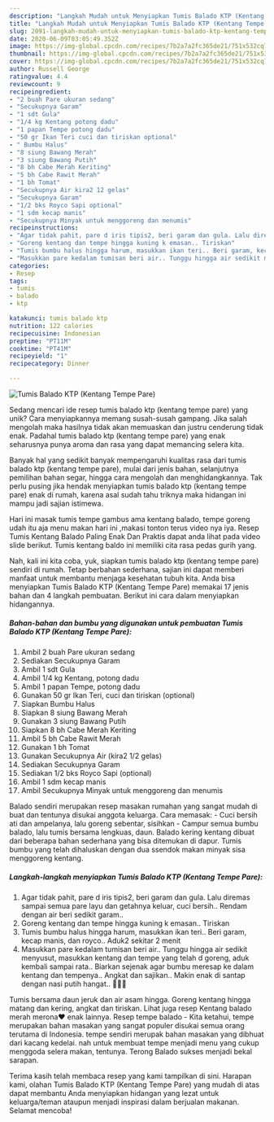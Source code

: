 ```yaml
---
description: "Langkah Mudah untuk Menyiapkan Tumis Balado KTP (Kentang Tempe Pare) Anti Gagal"
title: "Langkah Mudah untuk Menyiapkan Tumis Balado KTP (Kentang Tempe Pare) Anti Gagal"
slug: 2091-langkah-mudah-untuk-menyiapkan-tumis-balado-ktp-kentang-tempe-pare-anti-gagal
date: 2020-06-09T03:05:49.352Z
image: https://img-global.cpcdn.com/recipes/7b2a7a2fc365de21/751x532cq70/tumis-balado-ktp-kentang-tempe-pare-foto-resep-utama.jpg
thumbnail: https://img-global.cpcdn.com/recipes/7b2a7a2fc365de21/751x532cq70/tumis-balado-ktp-kentang-tempe-pare-foto-resep-utama.jpg
cover: https://img-global.cpcdn.com/recipes/7b2a7a2fc365de21/751x532cq70/tumis-balado-ktp-kentang-tempe-pare-foto-resep-utama.jpg
author: Russell George
ratingvalue: 4.4
reviewcount: 9
recipeingredient:
- "2 buah Pare ukuran sedang"
- "Secukupnya Garam"
- "1 sdt Gula"
- "1/4 kg Kentang potong dadu"
- "1 papan Tempe potong dadu"
- "50 gr Ikan Teri cuci dan tiriskan optional"
- " Bumbu Halus"
- "8 siung Bawang Merah"
- "3 siung Bawang Putih"
- "8 bh Cabe Merah Keriting"
- "5 bh Cabe Rawit Merah"
- "1 bh Tomat"
- "Secukupnya Air kira2 12 gelas"
- "Secukupnya Garam"
- "1/2 bks Royco Sapi optional"
- "1 sdm kecap manis"
- "Secukupnya Minyak untuk menggoreng dan menumis"
recipeinstructions:
- "Agar tidak pahit, pare d iris tipis2, beri garam dan gula. Lalu diremas sampai semua pare layu dan getahnya keluar, cuci bersih.. Rendam dengan air beri sedikit garam.."
- "Goreng kentang dan tempe hingga kuning k emasan.. Tiriskan"
- "Tumis bumbu halus hingga harum, masukkan ikan teri.. Beri garam, kecap manis, dan royco.. Aduk2 sekitar 2 menit"
- "Masukkan pare kedalam tumisan beri air.. Tunggu hingga air sedikit menyusut, masukkan kentang dan tempe yang telah d goreng, aduk kembali sampai rata.. Biarkan sejenak agar bumbu meresap ke dalam kentang dan tempenya.. Angkat dan sajikan.. Makin enak di santap dengan nasi putih hangat.. 🤤😍😘"
categories:
- Resep
tags:
- tumis
- balado
- ktp

katakunci: tumis balado ktp 
nutrition: 122 calories
recipecuisine: Indonesian
preptime: "PT11M"
cooktime: "PT41M"
recipeyield: "1"
recipecategory: Dinner

---
```



![Tumis Balado KTP (Kentang Tempe Pare)](https://img-global.cpcdn.com/recipes/7b2a7a2fc365de21/751x532cq70/tumis-balado-ktp-kentang-tempe-pare-foto-resep-utama.jpg)

Sedang mencari ide resep tumis balado ktp (kentang tempe pare) yang unik? Cara menyiapkannya memang susah-susah gampang. Jika salah mengolah maka hasilnya tidak akan memuaskan dan justru cenderung tidak enak. Padahal tumis balado ktp (kentang tempe pare) yang enak seharusnya punya aroma dan rasa yang dapat memancing selera kita.

Banyak hal yang sedikit banyak mempengaruhi kualitas rasa dari tumis balado ktp (kentang tempe pare), mulai dari jenis bahan, selanjutnya pemilihan bahan segar, hingga cara mengolah dan menghidangkannya. Tak perlu pusing jika hendak menyiapkan tumis balado ktp (kentang tempe pare) enak di rumah, karena asal sudah tahu triknya maka hidangan ini mampu jadi sajian istimewa.

Hari ini masak tumis tempe gambus ama kentang balado, tempe goreng udah itu aja menu makan hari ini ,makasi tonton terus video nya iya. Resep Tumis Kentang Balado Paling Enak Dan Praktis dapat anda lihat pada video slide berikut. Tumis kentang baldo ini memiliki cita rasa pedas gurih yang.


Nah, kali ini kita coba, yuk, siapkan tumis balado ktp (kentang tempe pare) sendiri di rumah. Tetap berbahan sederhana, sajian ini dapat memberi manfaat untuk membantu menjaga kesehatan tubuh kita. Anda bisa menyiapkan Tumis Balado KTP (Kentang Tempe Pare) memakai 17 jenis bahan dan 4 langkah pembuatan. Berikut ini cara dalam menyiapkan hidangannya.

<!--inarticleads1-->

##### Bahan-bahan dan bumbu yang digunakan untuk pembuatan Tumis Balado KTP (Kentang Tempe Pare):

1. Ambil 2 buah Pare ukuran sedang
1. Sediakan Secukupnya Garam
1. Ambil 1 sdt Gula
1. Ambil 1/4 kg Kentang, potong dadu
1. Ambil 1 papan Tempe, potong dadu
1. Gunakan 50 gr Ikan Teri, cuci dan tiriskan (optional)
1. Siapkan  Bumbu Halus
1. Siapkan 8 siung Bawang Merah
1. Gunakan 3 siung Bawang Putih
1. Siapkan 8 bh Cabe Merah Keriting
1. Ambil 5 bh Cabe Rawit Merah
1. Gunakan 1 bh Tomat
1. Gunakan Secukupnya Air (kira2 1/2 gelas)
1. Sediakan Secukupnya Garam
1. Sediakan 1/2 bks Royco Sapi (optional)
1. Ambil 1 sdm kecap manis
1. Ambil Secukupnya Minyak untuk menggoreng dan menumis


Balado sendiri merupakan resep masakan rumahan yang sangat mudah di buat dan tentunya disukai anggota keluarga. Cara memasak: - Cuci bersih ati dan ampelanya, lalu goreng sebentar, sisihkan - Campur semua bumbu balado, lalu tumis bersama lengkuas, daun. Balado kering kentang dibuat dari beberapa bahan sederhana yang bisa ditemukan di dapur. Tumis bumbu yang telah dihaluskan dengan dua ssendok makan minyak sisa menggoreng kentang. 

<!--inarticleads2-->

##### Langkah-langkah menyiapkan Tumis Balado KTP (Kentang Tempe Pare):

1. Agar tidak pahit, pare d iris tipis2, beri garam dan gula. Lalu diremas sampai semua pare layu dan getahnya keluar, cuci bersih.. Rendam dengan air beri sedikit garam..
1. Goreng kentang dan tempe hingga kuning k emasan.. Tiriskan
1. Tumis bumbu halus hingga harum, masukkan ikan teri.. Beri garam, kecap manis, dan royco.. Aduk2 sekitar 2 menit
1. Masukkan pare kedalam tumisan beri air.. Tunggu hingga air sedikit menyusut, masukkan kentang dan tempe yang telah d goreng, aduk kembali sampai rata.. Biarkan sejenak agar bumbu meresap ke dalam kentang dan tempenya.. Angkat dan sajikan.. Makin enak di santap dengan nasi putih hangat.. 🤤😍😘


Tumis bersama daun jeruk dan air asam hingga. Goreng kentang hingga matang dan kering, angkat dan tiriskan. Lihat juga resep Kentang balado merah merona❤️ enak lainnya. Resep tempe balado - Kita ketahui, tempe merupakan bahan masakan yang sangat populer disukai semua orang terutama di Indonesia. tempe sendiri merupak bahan masakan yang dibhuat dari kacang kedelai. nah untuk membuat tempe menjadi menu yang cukup menggoda selera makan, tentunya. Terong Balado sukses menjadi bekal sarapan. 

Terima kasih telah membaca resep yang kami tampilkan di sini. Harapan kami, olahan Tumis Balado KTP (Kentang Tempe Pare) yang mudah di atas dapat membantu Anda menyiapkan hidangan yang lezat untuk keluarga/teman ataupun menjadi inspirasi dalam berjualan makanan. Selamat mencoba!
